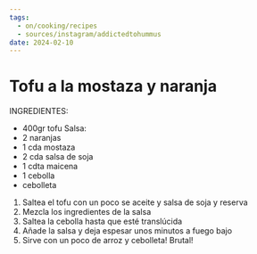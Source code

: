 ```yaml
---
tags:
  - on/cooking/recipes
  - sources/instagram/addictedtohummus
date: 2024-02-10
---
```

# Tofu a la mostaza y naranja
INGREDIENTES:
- 400gr tofu
Salsa:
- 2 naranjas
- 1 cda mostaza
- 2 cda salsa de soja
- 1 cdta maicena
- 1 cebolla
- cebolleta

1. Saltea el tofu con un poco se aceite y salsa de soja y reserva
2. Mezcla los ingredientes de la salsa
3. Saltea la cebolla hasta que esté translúcida
4. Añade la salsa y deja espesar unos minutos a fuego bajo
5. Sirve con un poco de arroz y cebolleta! Brutal!